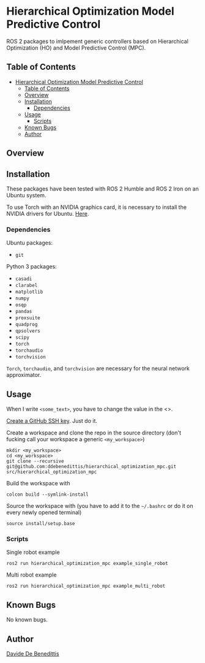# Hierarchical Optimization Model Predictive Control

ROS 2 packages to imlpement generic controllers based on Hierarchical Optimization (HO) and Model Predictive Control (MPC).

## Table of Contents

- [Hierarchical Optimization Model Predictive Control](#hierarchical-optimization-model-predictive-control)
  - [Table of Contents](#table-of-contents)
  - [Overview](#overview)
  - [Installation](#installation)
    - [Dependencies](#dependencies)
  - [Usage](#usage)
    - [Scripts](#scripts)
  - [Known Bugs](#known-bugs)
  - [Author](#author)

## Overview

## Installation

These packages have been tested with ROS 2 Humble and ROS 2 Iron on an Ubuntu system.

To use Torch with an NVIDIA graphics card, it is necessary to install the NVIDIA drivers for Ubuntu. [Here](https://letmegooglethat.com/?q=Install+nvidia+drivers+ubuntu).

### Dependencies

Ubuntu packages:
- `git`

Python 3 packages:
- `casadi`
- `clarabel`
- `matplotlib`
- `numpy`
- `osqp`
- `pandas`
- `proxsuite`
- `quadprog`
- `qpsolvers`
- `scipy`
- `torch`
- `torchaudio`
- `torchvision`

`Torch`, `torchaudio`, and `torchvision` are necessary for the neural network approximator.

## Usage

When I write `<some_text>`, you have to change the value in the <>.

[Create a GitHub SSH key](https://docs.github.com/en/authentication/connecting-to-github-with-ssh/generating-a-new-ssh-key-and-adding-it-to-the-ssh-agent). Just do it.

Create a workspace and clone the repo in the source directory (don't fucking call your workspace a generic `<my_workspace>`)
```shell
mkdir <my_workspace>
cd <my_workspace>
git clone --recursive git@github.com:ddebenedittis/hierarchical_optimization_mpc.git src/hierarchical_optimization_mpc
```

Build the workspace with
```shell
colcon build --symlink-install
```

Source the workspace with (you have to add it to the `~/.bashrc` or do it on every newly opened terminal)
```shell
source install/setup.base
```

### Scripts

Single robot example
```shell
ros2 run hierarchical_optimization_mpc example_single_robot
```

Multi robot example
```shell
ros2 run hierarchical_optimization_mpc example_multi_robot
```

## Known Bugs

No known bugs.

## Author

[Davide De Benedittis](https://3.bp.blogspot.com/-xvFfjYBPegM/VvFp02nHUjI/AAAAAAAAIoc/Mysj-ESrXPQFQI_yOJFQQz2kwZuIQiAKA/s1600/He-Man.png)